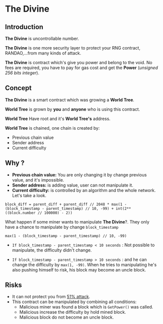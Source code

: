 # The Divine

## Introduction

**The Divine** is uncontrollable number.

**The Divine** is one more security layer to protect your RNG contract, RANDAO,...from many kinds of attack.

**The Divine** is contract which's give you power and belong to the void. No fees are required, you have to pay for gas cost and get the **Power** (*unsigned 256 bits integer*).

## Concept

**The Divine** is a smart contract which was growing a **World Tree**.

**World Tree** is grown by **you** and **anyone** who is using this contract.

**World Tree** Have root and it's **World Tree's** address.

**World Tree** is chained, one chain is created by:

* Previous chain value
* Sender address
* Current difficulty

## Why ?

* **Previous chain value:** You are only changing it by change previous value, and it's impossible.
* **Sender address:** is adding value, user can not manipulate it.
* **Current difficulty:** is controlled by an algorithm and the whole network. Let's take a look.
```
block_diff = parent_diff + parent_diff // 2048 * max(1 - (block_timestamp - parent_timestamp) // 10, -99) + int(2**((block.number // 100000) - 2))
```
What happen if some miner wants to manipulate **The Divine**?.
They only have a chance to manipulate by change ``block_timestamp``
```
max(1 - (block_timestamp - parent_timestamp) // 10, -99)
```
* ```If block_timestamp - parent_timestamp < 10 seconds``` : Not possible to manipulate, the difficulty didn't change.

* ```If block_timestamp - parent_timestamp > 10 seconds``` : and he can change the difficulty by ``max(1, -99)``.
When he tries to manipulating he's also pushing himself to risk, his block may become an uncle block. 

## Risks

* It can not protect you from [51% attack](http://ethdocs.org/en/latest/mining.html#what-is-mining).
* This contract can be manipulated by combining all conditions:
    * Malicious miner was found a block which is ```GetPower()``` was called.
    * Malicious increase the difficulty by hold mined block.
    * Malicious block do not become an uncle block.